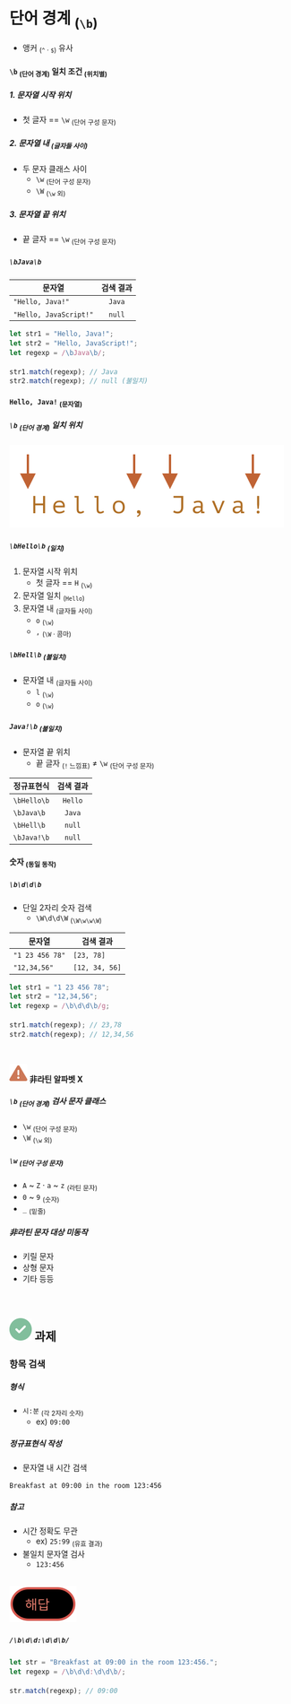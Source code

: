 단어 경계 <sub>(`\b`)</sub>
====
- 앵커 <sub>(`^` · `$`)</sub> 유사

#### `\b` <sub>(단어 경계)</sub> 일치 조건 <sub>(위치별)</sub>

##### 1. 문자열 시작 위치
- 첫 글자 == `\w` <sub>(단어 구성 문자)</sub>

##### 2. 문자열 내 <sub>(글자들 사이)</sub>
- 두 문자 클래스 사이
  - `\w` <sub>(단어 구성 문자)</sub>
  - `\W` <sub>(`\w` 외)</sub>

##### 3. 문자열 끝 위치
- 끝 글자 == `\w` <sub>(단어 구성 문자)</sub>

##### `\bJava\b`

|문자열|검색 결과|
|---|:---:|
|`"Hello, Java!"`|`Java`|
|`"Hello, JavaScript!"`|`null`|

```javascript
let str1 = "Hello, Java!";
let str2 = "Hello, JavaScript!";
let regexp = /\bJava\b/;

str1.match(regexp); // Java
str2.match(regexp); // null (불일치)
```

#### `Hello, Java!` <sub>(문자열)</sub>

##### `\b` <sub>(단어 경계)</sub> 일치 위치

![hello-java-boundaries](../../images/03/07/06/hello-java-boundaries.svg)

##### `\bHello\b` <sub>(일치)</sub>
1. 문자열 시작 위치
   - 첫 글자 == `H` <sub>(`\w`)</sub>
2. 문자열 일치 <sub>(`Hello`)</sub>
3. 문자열 내 <sub>(글자들 사이)</sub>
   - `o` <sub>(`\w`)</sub>
   - `,` <sub>(`\W` · 콤마)</sub>

##### `\bHell\b` <sub>(불일치)</sub>
- 문자열 내 <sub>(글자들 사이)</sub>
  - `l` <sub>(`\w`)</sub>
  - `o` <sub>(`\w`)</sub>

##### `Java!\b` <sub>(불일치)</sub>
- 문자열 끝 위치
  - 끝 글자 <sub>(`!` 느낌표)</sub> ≠ `\w` <sub>(단어 구성 문자)</sub>

|정규표현식|검색 결과|
|---|:---:|
|`\bHello\b`|`Hello`|
|`\bJava\b`|`Java`|
|`\bHell\b`|`null`|
|`\bJava!\b`|`null`|

#### 숫자 <sub>(동일 동작)</sub>

##### `\b\d\d\b`
- 단일 2자리 숫자 검색
  - `\W\d\d\W` <sub>(`\W\w\w\W`)</sub>

|문자열|검색 결과|
|---|---|
|`"1 23 456 78"`|`[23, 78]`|
|`"12,34,56"`|`[12, 34, 56]`|

```javascript
let str1 = "1 23 456 78";
let str2 = "12,34,56";
let regexp = /\b\d\d\b/g;

str1.match(regexp); // 23,78
str2.match(regexp); // 12,34,56
```

<br />

<img src="../../images/commons/icons/triangle-exclamation-solid.svg" /> **非라틴 알파벳 X**

##### `\b` <sub>(단어 경계)</sub> 검사 문자 클래스
- `\w` <sub>(단어 구성 문자)</sub>
- `\W` <sub>(`\w` 외)</sub>

##### `\w` <sub>(단어 구성 문자)</sub>
- `A` ~ `Z` · `a` ~ `z` <sub>(라틴 문자)</sub>
- `0` ~ `9` <sub>(숫자)</sub>
- `_` <sub>(밑줄)</sub>

##### 非라틴 문자 대상 미동작
- 키릴 문자
- 상형 문자
- 기타 등등

<br />

## <img src="../../images/commons/icons/circle-check-solid.svg" /> 과제

### 항목 검색

##### 형식
- `시:분` <sub>(각 2자리 숫자)</sub>
  - ex\) `09:00`

##### 정규표현식 작성
- 문자열 내 시간 검색
```
Breakfast at 09:00 in the room 123:456
```

##### 참고
- 시간 정확도 무관
  - ex\) `25:99` <sub>(유효 결과)</sub>
- 불일치 문자열 검사
  - `123:456`

<br />

<img src="../../images/commons/icons/circle-answer.svg" />

##### `/\b\d\d:\d\d\b/`
```javascript
let str = "Breakfast at 09:00 in the room 123:456.";
let regexp = /\b\d\d:\d\d\b/;

str.match(regexp); // 09:00
```
